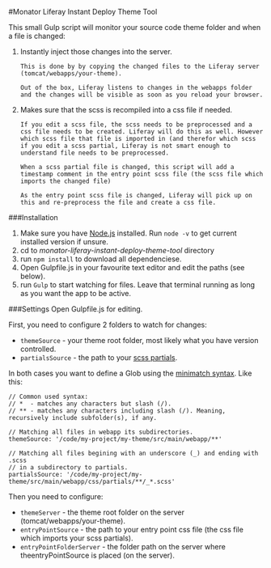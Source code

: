 #Monator Liferay Instant Deploy Theme Tool

This small Gulp script will monitor your source code theme folder and 
when a file is changed:

1. Instantly inject those changes into the server.

       This is done by by copying the changed files to the Liferay server (tomcat/webapps/your-theme).
 
       Out of the box, Liferay listens to changes in the webapps folder and the changes will be visible as soon as you reload your browser.
 
2. Makes sure that the scss is recompiled into a css file if needed.

       If you edit a scss file, the scss needs to be preprocessed and a css file needs to be created. Liferay will do this as well. However which scss file that file is imported in (and therefor which scss if you edit a scss partial, Liferay is not smart enough to understand file needs to be preprocessed.
 
       When a scss partial file is changed, this script will add a timestamp comment in the entry point scss file (the scss file which imports the changed file)
 
       As the entry point scss file is changed, Liferay will pick up on this and re-preprocess the file and create a css file.
 

###Installation
1. Make sure you have [Node.js](http://nodejs.org/) installed. Run `node -v` to get current installed version if unsure.
2. cd to _monator-liferay-instant-deploy-theme-tool_ directory
3. run `npm install` to download all dependenciese.
4. Open Gulpfile.js in your favourite text editor and edit the paths (see below).
4. run `Gulp` to start watching for files. Leave that terminal running as long as you want the app to be active.

###Settings
Open Gulpfile.js for editing. 

First, you need to configure 2 folders to watch for changes:

* `themeSource` - your theme root folder, most likely what you have version controlled.
* `partialsSource` - the path to your [scss partials](http://sass-lang.com/documentation/file.SASS_REFERENCE.html#partials).

In both cases you want to define a Glob using the [minimatch syntax](https://github.com/isaacs/minimatch). Like this:

	// Common used syntax:
	// *  - matches any characters but slash (/).
	// ** - matches any characters including slash (/). Meaning, recursively include subfolder(s), if any.

	// Matching all files in webapp its subdirectories.
	themeSource: '/code/my-project/my-theme/src/main/webapp/**'
	
	// Matching all files begining with an underscore (_) and ending with .scss
	// in a subdirectory to partials.
	partialsSource: '/code/my-project/my-theme/src/main/webapp/css/partials/**/_*.scss'

Then you need to configure:

* `themeServer` - the theme root folder on the server (tomcat/webapps/your-theme).
* `entryPointSource` - the path to your entry point css file (the css file which imports your scss partials).
* `entryPointFolderServer` - the folder path on the server where theentryPointSource is placed (on the server). 